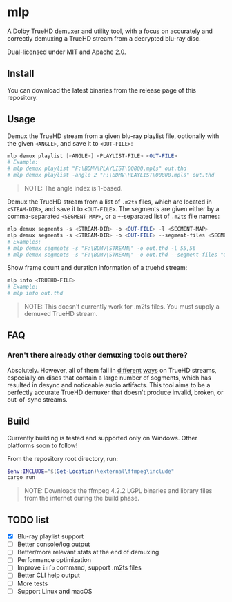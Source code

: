 # mlp

A Dolby TrueHD demuxer and utility tool, with a focus on accurately and correctly demuxing a TrueHD stream from a decrypted blu-ray disc.

Dual-licensed under MIT and Apache 2.0.

## Install
You can download the latest binaries from the release page of this repository.

## Usage
Demux the TrueHD stream from a given blu-ray playlist file, optionally with the given `<ANGLE>`, and save it to `<OUT-FILE>`:
```powershell
mlp demux playlist [<ANGLE>] <PLAYLIST-FILE> <OUT-FILE>
# Example:
# mlp demux playlist "F:\BDMV\PLAYLIST\00800.mpls" out.thd
# mlp demux playlist -angle 2 "F:\BDMV\PLAYLIST\00800.mpls" out.thd
```
> NOTE: The angle index is 1-based.

Demux the TrueHD stream from a list of `.m2ts` files, which are located in `<STEAM-DIR>`, and save it to `<OUT-FILE>`. The segments are given either by a comma-separated `<SEGMENT-MAP>`, or a `+`-separated list of `.m2ts` file names:
```powershell
mlp demux segments -s <STREAM-DIR> -o <OUT-FILE> -l <SEGMENT-MAP>
mlp demux segments -s <STREAM-DIR> -o <OUT-FILE> --segment-files <SEGMENT-FILES>
# Examples:
# mlp demux segments -s "F:\BDMV\STREAM\" -o out.thd -l 55,56
# mlp demux segments -s "F:\BDMV\STREAM\" -o out.thd --segment-files "00055.m2ts+00056.m2ts"
```

Show frame count and duration information of a truehd stream:
```powershell
mlp info <TRUEHD-FILE>
# Example:
# mlp info out.thd
```
> NOTE: This doesn't currently work for .m2ts files. You must supply a demuxed TrueHD stream.

## FAQ
### Aren't there already other demuxing tools out there?
Absolutely. However, all of them fail in [different](https://www.makemkv.com/forum/viewtopic.php?f=6&t=21513&p=84453#p84453) [ways](http://rationalqm.us/board/viewtopic.php?p=10841#p10841) on TrueHD streams, especially on discs that contain a large number of segments, which has resulted in desync and noticeable audio artifacts. This tool aims to be a perfectly accurate TrueHD demuxer that doesn't produce invalid, broken, or out-of-sync streams.

## Build
Currently building is tested and supported only on Windows. Other platforms soon to follow!

From the repository root directory, run:
```powershell
$env:INCLUDE="$(Get-Location)\external\ffmpeg\include"
cargo run
```

> NOTE: Downloads the ffmpeg 4.2.2 LGPL binaries and library files from the internet during the build phase.

## TODO list

- [X] Blu-ray playlist support
- [ ] Better console/log output
- [ ] Better/more relevant stats at the end of demuxing
- [ ] Performance optimization
- [ ] Improve `info` command, support .m2ts files
- [ ] Better CLI help output
- [ ] More tests
- [ ] Support Linux and macOS
